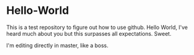 # Hello-World

This is a test repository to figure out how to use github.
Hello World, I've heard much about you but this surpasses all expectations. Sweet.

I'm editing directly in master, like a boss.
